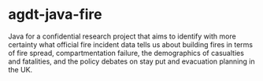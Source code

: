 # agdt-java-fire
Java for a confidential research project that aims to identify with more certainty what official fire incident data tells us about building fires in terms of fire spread, compartmentation failure, the demographics of casualties and fatalities, and the policy debates on stay put and evacuation planning in the UK.
